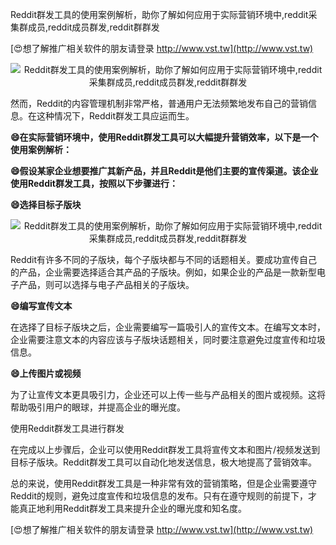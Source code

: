 Reddit群发工具的使用案例解析，助你了解如何应用于实际营销环境中,reddit采集群成员,reddit成员群发,reddit群群发

[😍想了解推广相关软件的朋友请登录 http://www.vst.tw](http://www.vst.tw)

 <center><img src="https://vst.tw/MP4/tuiguang/png/7.png" alt="Reddit群发工具的使用案例解析，助你了解如何应用于实际营销环境中,reddit采集群成员,reddit成员群发,reddit群群发"></center>

然而，Reddit的内容管理机制非常严格，普通用户无法频繁地发布自己的营销信息。在这种情况下，Reddit群发工具应运而生。

**😄在实际营销环境中，使用Reddit群发工具可以大幅提升营销效率，以下是一个使用案例解析：**

**😄假设某家企业想要推广其新产品，并且Reddit是他们主要的宣传渠道。该企业使用Reddit群发工具，按照以下步骤进行：**

**😄选择目标子版块**

 <center><img src="https://vst.tw/MP4/tuiguang/png/3.png" alt="Reddit群发工具的使用案例解析，助你了解如何应用于实际营销环境中,reddit采集群成员,reddit成员群发,reddit群群发"></center>

Reddit有许多不同的子版块，每个子版块都与不同的话题相关。要成功宣传自己的产品，企业需要选择适合其产品的子版块。例如，如果企业的产品是一款新型电子产品，则可以选择与电子产品相关的子版块。

**😄编写宣传文本**

在选择了目标子版块之后，企业需要编写一篇吸引人的宣传文本。在编写文本时，企业需要注意文本的内容应该与子版块话题相关，同时要注意避免过度宣传和垃圾信息。

**😄上传图片或视频**

为了让宣传文本更具吸引力，企业还可以上传一些与产品相关的图片或视频。这将帮助吸引用户的眼球，并提高企业的曝光度。

使用Reddit群发工具进行群发

在完成以上步骤后，企业可以使用Reddit群发工具将宣传文本和图片/视频发送到目标子版块。Reddit群发工具可以自动化地发送信息，极大地提高了营销效率。

总的来说，使用Reddit群发工具是一种非常有效的营销策略，但是企业需要遵守Reddit的规则，避免过度宣传和垃圾信息的发布。只有在遵守规则的前提下，才能真正地利用Reddit群发工具来提升企业的曝光度和知名度。

[😍想了解推广相关软件的朋友请登录 http://www.vst.tw](http://www.vst.tw)



